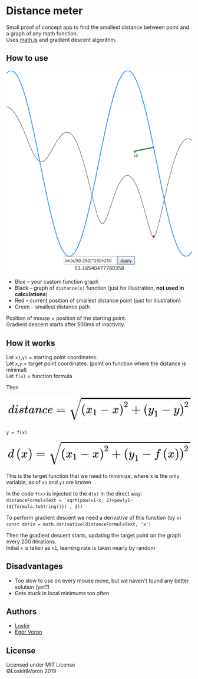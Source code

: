 # Distance meter

Small proof of concept app to find the smallest distance between point and a graph of any math function.\
Uses [math.js](https://mathjs.org) and gradient descent algorithm.

## How to use

![App in work](./img/app.png)
- Blue – your custom function graph
- Black – graph of `distance(x)` function (just for illustration, **not used in calculations**)
- Red – current position of smallest distance point (just for illustration)
- Green – smallest distance path

Position of mouse = position of the starting point.\
Gradient descent starts after 500ms of inactivity.

## How it works

Let `x1`,`y1` = starting point coordinates.\
Let `x`,`y` = target point coordinates. (point on function where the distance is minimal)\
Let `f(x)` = function formula

Then

![Distance formula](./img/distance.png)

`y = f(x)`

![Distance formula](./img/distance2.png)

This is the target function that we need to minimize, where x is the only variable, as of `x1` and `y1` are known

In the code `f(x)` is injected to the `d(x)` in the direct way:\
```distanceFormulaText = `sqrt(pow(x1-x, 2)+pow(y1-(${formula.toString()}) , 2))```

To perform gradient descent we need a derivative of this function (by `x`)\
`const deriv = math.derivative(distanceFormulaText, 'x')`

Then the gradient descent starts, updating the target point on the graph every 200 iterations.\
Initial `x` is taken as `x1`, learning rate is taken nearly by random  

## Disadvantages
- Too slow to use on every mouse move, but we haven't found any better solution _(yet?)_
- Gets stuck in local minimums too often

## Authors
- [Loskir](https://github.com/Loskir)
- [Egor Voron](https://github.com/EgorVoron)

## License
Licensed under MIT License\
&copy;Loskir&Voron 2019